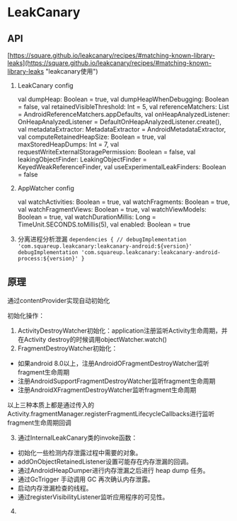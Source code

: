 # LeakCanary #
## API ##
[https://square.github.io/leakcanary/recipes/#matching-known-library-leaks](https://square.github.io/leakcanary/recipes/#matching-known-library-leaks "leakcanary使用")

1. LeakCanary config

    
	val dumpHeap: Boolean = true,
	val dumpHeapWhenDebugging: Boolean = false,
	val retainedVisibleThreshold: Int = 5,
	val referenceMatchers: List<ReferenceMatcher> = AndroidReferenceMatchers.appDefaults,
	val onHeapAnalyzedListener: OnHeapAnalyzedListener = DefaultOnHeapAnalyzedListener.create(),
	val metadataExtractor: MetadataExtractor = AndroidMetadataExtractor,
	val computeRetainedHeapSize: Boolean = true,
	val maxStoredHeapDumps: Int = 7,
	val requestWriteExternalStoragePermission: Boolean = false,
	val leakingObjectFinder: LeakingObjectFinder = KeyedWeakReferenceFinder,
	val useExperimentalLeakFinders: Boolean = false
	

2. AppWatcher config
     
	val watchActivities: Boolean = true,
    val watchFragments: Boolean = true,
    val watchFragmentViews: Boolean = true,
    val watchViewModels: Boolean = true,
    val watchDurationMillis: Long = TimeUnit.SECONDS.toMillis(5),
    val enabled: Boolean = true
	

3. 分离进程分析泄漏
    `dependencies {
  // debugImplementation 'com.squareup.leakcanary:leakcanary-android:${version}'
  debugImplementation 'com.squareup.leakcanary:leakcanary-android-process:${version}'
  }`

## 原理 ##


通过contentProvider实现自动初始化

初始化操作：
1. ActivityDestroyWatcher初始化：application注册监听Activity生命周期，并在Activity destroy的时候调用objectWatcher.watch()
2. FragmentDestroyWatcher初始化：
- 如果android 8.0以上，注册AndroidOFragmentDestroyWatcher监听fragment生命周期
- 注册AndroidSupportFragmentDestroyWatcher监听fragment生命周期
- 注册AndroidXFragmentDestroyWatcher监听fragment生命周期

以上三种本质上都是通过传入的Activity.fragmentManager.registerFragmentLifecycleCallbacks进行监听fragment生命周期回调


3. 通过InternalLeakCanary类的invoke函数：
- 初始化一些检测内存泄露过程中需要的对象。
- addOnObjectRetainedListener设置可能存在内存泄漏的回调。
- 通过AndroidHeapDumper进行内存泄漏之后进行 heap dump 任务。
- 通过GcTrigger 手动调用 GC 再次确认内存泄露。
- 启动内存泄漏检查的线程。
- 通过registerVisibilityListener监听应用程序的可见性。

4. 